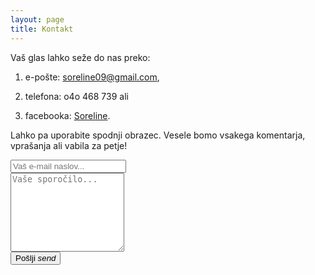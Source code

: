 ```yaml
---
layout: page
title: Kontakt
---
```


Vaš glas lahko seže do nas preko: 

1. e-pošte: [soreline09@gmail.com](mailto:soreline09@gmail.com),

2. telefona: o4o 468 739 ali 

3. facebooka: [Soreline](https://sl-si.facebook.com/Soreline-329183587170502/).

Lahko pa uporabite spodnji obrazec. Vesele bomo vsakega komentarja, vprašanja ali vabila za petje!

<link href="https://fonts.googleapis.com/icon?family=Material+Icons" rel="stylesheet">
      
<form action="//formspree.io/vse.zivo3@gmail.com" method="POST">
	<input type="hidden" name="_subject" value="soreline.github.io kontakt" />
  <input class="input_box" type="email" name="_replyto" placeholder="Vaš e-mail naslov..."><br>
	<textarea class="input_box" name="message" rows="8" placeholder="Vaše sporočilo..."></textarea><br>
	<button class="btn red" type="submit">Pošlji <i class="material-icons right">send</i>
  </button>
	<input type="text" name="_gotcha" style="display:none" />
	<input type="hidden" name="_next" value="//soreline.github.io/hvala/"/>
</form>
